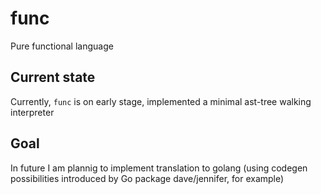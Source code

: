 # func
Pure functional language
## Current state
Currently, `func` is on early stage, implemented a minimal ast-tree walking interpreter
## Goal
In future I am plannig to implement translation to golang (using codegen possibilities introduced by Go package dave/jennifer, for example)
